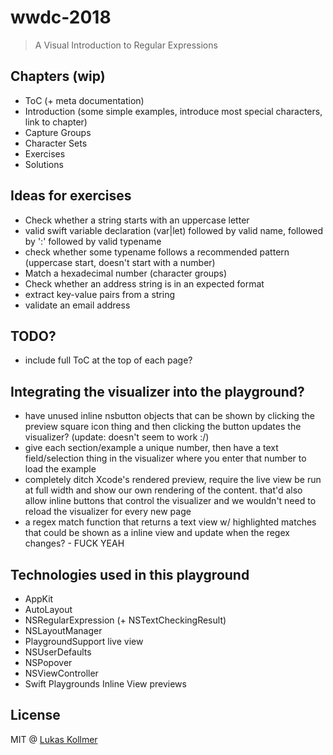 # wwdc-2018

> A Visual Introduction to Regular Expressions

## Chapters (wip)
- ToC (+ meta documentation)
- Introduction (some simple examples, introduce most special characters, link to chapter)
- Capture Groups
- Character Sets
- Exercises
- Solutions


## Ideas for exercises
- Check whether a string starts with an uppercase letter
- valid swift variable declaration (var|let) followed by valid name, followed by ':' followed by valid typename
- check whether some typename follows a recommended pattern (uppercase start, doesn't start with a number)
- Match a hexadecimal number (character groups)
- Check whether an address string is in an expected format
- extract key-value pairs from a string
- validate an email address

## TODO?
- include full ToC at the top of each page?

## Integrating the visualizer into the playground?
- have unused inline nsbutton objects that can be shown by clicking the preview square icon thing and then clicking the button updates the visualizer? (update: doesn't seem to work :/)
- give each section/example a unique number, then have a text field/selection thing in the visualizer where you enter that number to load the example
- completely ditch Xcode's rendered preview, require the live view be run at full width and show our own rendering of the content. that'd also allow inline buttons that control the visualizer and we wouldn't need to reload the visualizer for every new page
- a regex match function that returns a text view w/ highlighted matches that could be shown as a inline view and update when the regex changes? - FUCK YEAH

## Technologies used in this playground
- AppKit
- AutoLayout
- NSRegularExpression (+ NSTextCheckingResult)
- NSLayoutManager
- PlaygroundSupport live view
- NSUserDefaults
- NSPopover
- NSViewController
- Swift Playgrounds Inline View previews

## License
MIT @ [Lukas Kollmer](https://lukaskollmer.me)
